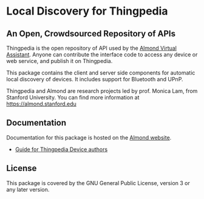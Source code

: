 # Local Discovery for Thingpedia

## An Open, Crowdsourced Repository of APIs

Thingpedia is the open repository of API used by the [Almond Virtual Assistant](https://almond.stanford.edu).
Anyone can contribute the interface code to access any device or web service, and publish it on Thingpedia.

This package contains the client and server side components
for automatic local discovery of devices. It includes support for
Bluetooth and UPnP.

Thingpedia and Almond are research projects led by prof. Monica Lam,
from Stanford University.  You can find more information at
<https://almond.stanford.edu>

## Documentation

Documentation for this package is hosted on the [Almond website](https://almond.stanford.edu/thingpedia/developers).

* [Guide for Thingpedia Device authors](https://almond.stanford.edu/thingpedia/developers/thingpedia-device-intro-auth-n-discovery.md)

## License

This package is covered by the GNU General Public License, version 3
or any later version.
